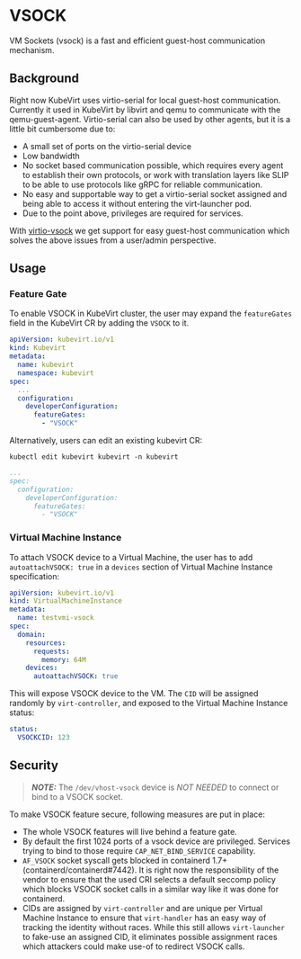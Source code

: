 # VSOCK

VM Sockets (vsock) is a fast and efficient guest-host communication mechanism.

## Background

Right now KubeVirt uses virtio-serial for local guest-host communication. Currently it used in KubeVirt by libvirt and qemu to communicate with the qemu-guest-agent. Virtio-serial can also be used by other agents, but it is a little bit cumbersome due to:

- A small set of ports on the virtio-serial device
- Low bandwidth
- No socket based communication possible, which requires every agent to establish their own protocols, or work with translation layers like SLIP to be able to use protocols like gRPC for reliable communication.
- No easy and supportable way to get a virtio-serial socket assigned and being able to access it without entering the virt-launcher pod.
- Due to the point above, privileges are required for services.

With [virtio-vsock](https://man7.org/linux/man-pages/man7/vsock.7.html) we get support for easy guest-host communication which solves the above issues from a user/admin perspective.

## Usage

### Feature Gate

To enable VSOCK in KubeVirt cluster, the user may expand the `featureGates`
field in the KubeVirt CR by adding the `VSOCK` to it.

```yaml
apiVersion: kubevirt.io/v1
kind: Kubevirt
metadata:
  name: kubevirt
  namespace: kubevirt
spec:
  ...
  configuration:
    developerConfiguration:
      featureGates:
        - "VSOCK"
```

Alternatively, users can edit an existing kubevirt CR:

`kubectl edit kubevirt kubevirt -n kubevirt`

```yaml
...
spec:
  configuration:
    developerConfiguration:
      featureGates:
        - "VSOCK"
```      

### Virtual Machine Instance

To attach VSOCK device to a Virtual Machine, the user has to add `autoattachVSOCK: true` in a `devices` section of Virtual Machine Instance specification:

```yaml
apiVersion: kubevirt.io/v1
kind: VirtualMachineInstance
metadata:
  name: testvmi-vsock
spec:
  domain:
    resources:
      requests:
        memory: 64M
    devices:
      autoattachVSOCK: true
```

This will expose VSOCK device to the VM. The `CID` will be assigned randomly by `virt-controller`, and exposed to the Virtual Machine Instance status:

```yaml
status:
  VSOCKCID: 123
```

## Security

> **_NOTE:_**  The `/dev/vhost-vsock` device is *NOT NEEDED* to connect or bind to a VSOCK socket.

To make VSOCK feature secure, following measures are put in place:

- The whole VSOCK features will live behind a feature gate.
- By default the first 1024 ports of a vsock device are privileged. Services trying to bind to those require `CAP_NET_BIND_SERVICE` capability.
-  `AF_VSOCK` socket syscall gets blocked in containerd 1.7+ (containerd/containerd#7442). It is right now the responsibility of the vendor to ensure that the used CRI selects a default seccomp policy which blocks VSOCK socket calls in a similar way like it was done for containerd.
- CIDs are assigned by `virt-controller` and are unique per Virtual Machine Instance to ensure that `virt-handler` has an easy way of tracking the identity without races. While this still allows `virt-launcher` to fake-use an assigned CID, it eliminates possible assignment races which attackers could make use-of to redirect VSOCK calls.
